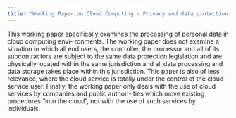 ```yaml
---
title: "Working Paper on Cloud Computing - Privacy and data protection issues - “Sopot Memorandum”"
---
```


This working paper specifically examines the processing of personal data in cloud computing envi- ronments.
The working paper does not examine a situation in which all end users, the controller, the processor and all of its subcontractors are subject to the same data protection legislation and are physically located within the same jurisdiction and all data processing and data storage takes place within this jurisdiction. This paper is also of less relevance, where the cloud service is totally under the control of the cloud service user.
Finally, the working paper only deals with the use of cloud services by companies and public authori- ties which move existing procedures “into the cloud”, not with the use of such services by individuals.

